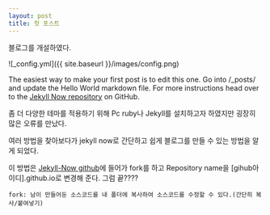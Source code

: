 ```yaml
---
layout: post
title: 첫 포스트
---
```


블로그를 개설하였다.

![_config.yml]({{ site.baseurl }}/images/config.png)

The easiest way to make your first post is to edit this one. Go into /_posts/ and update the Hello World markdown file. For more instructions head over to the [Jekyll Now repository](https://github.com/barryclark/jekyll-now) on GitHub.


좀 더 다양한 테마를 적용하기 위해 Pc ruby나 Jekyll를 설치하고자 하였지만 굉장히 많은 오류를 만났다.

여러 방법을 찾아보다가 jekyll now로 간단하고 쉽게 블로그를 만들 수 있는 방법을 알게 되었다.

이 방법은 [Jekyll-Now github](https://github.com/barryclark/jekyll-now)에 들어가 fork를 하고 Repository name을 [gihub아이디].github.io로 변경해 준다. 그럼 끝????


`fork: 남이 만들어둔 소스코드를 내 폴더에 복사하여 소스코드를 수정할 수 있다.(간단히 복사/붙여넣기)`

